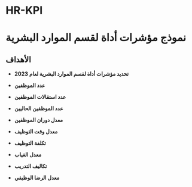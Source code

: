 # HR-KPI

# نموذج مؤشرات أداة لقسم الموارد البشرية



## الأهداف 

*  **تحديد مؤشرات أداة لقسم الموارد البشرية لعام 2023**
  


* **عدد الموظفين**
*  **عدد استقالات الموظفين**
* **عدد الموظفين الحاليين**
 

* **معدل دوران الموظفين**
*  **معدل وقت التوظيف**
*  **تكلفة التوظيف** 
* **معدل الغياب**
* **تكاليف التدريب**
* **معدل الرضا الوظيفي**

